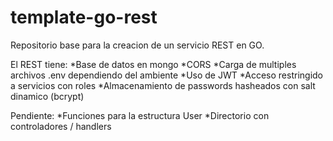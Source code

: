 # template-go-rest
Repositorio base para la creacion de un servicio REST en GO.

El REST tiene:
 *Base de datos en mongo
 *CORS
 *Carga de multiples archivos .env dependiendo del ambiente 
 *Uso de JWT
 *Acceso restringido a servicios con roles
 *Almacenamiento de passwords hasheados con salt dinamico (bcrypt)
 
 
Pendiente:
 *Funciones para la estructura User
 *Directorio con controladores / handlers
 

 
